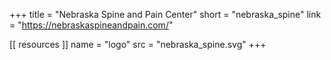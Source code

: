 +++
title = "Nebraska Spine and Pain Center"
short = "nebraska_spine"
link = "https://nebraskaspineandpain.com/"

[[ resources ]]
    name = "logo"
    src = "nebraska_spine.svg"
+++